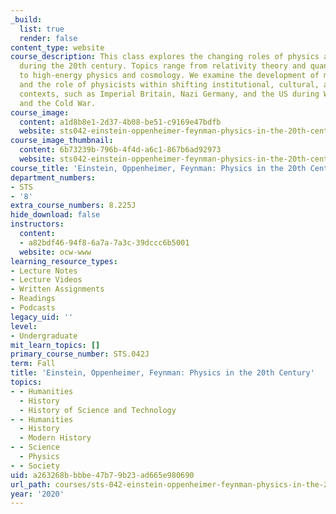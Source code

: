 ```yaml
---
_build:
  list: true
  render: false
content_type: website
course_description: This class explores the changing roles of physics and physicists
  during the 20th century. Topics range from relativity theory and quantum mechanics
  to high-energy physics and cosmology. We examine the development of modern physics
  and the role of physicists within shifting institutional, cultural, and political
  contexts, such as Imperial Britain, Nazi Germany, and the US during World War II,
  and the Cold War.
course_image:
  content: a1d8b8e1-2d37-4b08-be51-c9169e47bdfb
  website: sts042-einstein-oppenheimer-feynman-physics-in-the-20th-century
course_image_thumbnail:
  content: 6b73239b-796b-4f4d-a6c1-867b6ad92973
  website: sts042-einstein-oppenheimer-feynman-physics-in-the-20th-century
course_title: 'Einstein, Oppenheimer, Feynman: Physics in the 20th Century'
department_numbers:
- STS
- '8'
extra_course_numbers: 8.225J
hide_download: false
instructors:
  content:
  - a82bdf46-94f8-6a7a-7a3c-39dccc6b5001
  website: ocw-www
learning_resource_types:
- Lecture Notes
- Lecture Videos
- Written Assignments
- Readings
- Podcasts
legacy_uid: ''
level:
- Undergraduate
mit_learn_topics: []
primary_course_number: STS.042J
term: Fall
title: 'Einstein, Oppenheimer, Feynman: Physics in the 20th Century'
topics:
- - Humanities
  - History
  - History of Science and Technology
- - Humanities
  - History
  - Modern History
- - Science
  - Physics
- - Society
uid: a263268b-bbbe-47b7-9b23-ad665e980690
url_path: courses/sts-042-einstein-oppenheimer-feynman-physics-in-the-20th-century-fall-2020
year: '2020'
---
```

